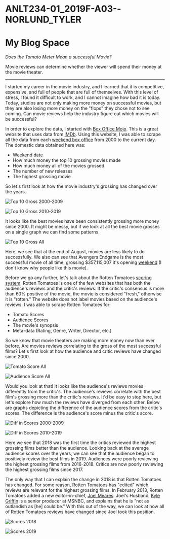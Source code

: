 

# ANLT234-01_2019F-A03--NORLUND_TYLER

# My Blog Space 

*Does the Tomato Meter Mean a successful Movie?*

Movie reviews can determine whether the viewer will spend their money at the movie theater.

---

I started my career in the movie industry, and I learned that it is competitive, expensive, and full of people that are full of themselves. With this level of stress, I found it difficult to work, and I cannot imagine how bad it is today. Today, studios are not only making more money on successful movies, but they are also losing more money on the "flops" they chose not to see coming. Can movie reviews help the industry figure out which movies will be successful? 

In order to explore the data, I started with [Box Office Mojo](https://www.boxofficemojo.com/). This is a great website that uses data from [IMDb](https://www.imdb.com/). Using this website, I was able to scrape all the data from each [weekend box office](https://www.boxofficemojo.com/weekend/?ref_=bo_nb_di_secondarytab) from 2000 to the current day.  The domestic data obtained here was:
 - Weekend date
 - How much money the top 10 grossing movies made
 - How much money all of the movies grossed
 - The number of new releases 
 - The highest grossing movie 

So let's first look at how the movie industry's grossing has changed over the years.

![Top 10 Gross 2000-2009](https://github.com/tnorlund/ANLT234-01_2019F-A03--NORLUND_TYLER/blob/master/graphs/top_10_gross_2000-2009.png "Top 10 Gross 2000-2009")

![Top 10 Gross 2010-2019](https://github.com/tnorlund/ANLT234-01_2019F-A03--NORLUND_TYLER/blob/master/graphs/top_10_gross_2010-2019.png "Top 10 Gross 2010-2019")

It looks like the best movies have been consistently grossing more money since 2000. It might be messy, but if we look at all the best movie grosses on a single graph we can find some patterns.

![Top 10 Gross All](https://github.com/tnorlund/ANLT234-01_2019F-A03--NORLUND_TYLER/blob/master/graphs/top_10_gross_all.png "Top 10 Gross All")

Here, we see that at the end of August, movies are less likely to do successfully. We also can see that Avengers Endgame is the most successful movie of all time, grossing $357,115,007 it's opening [weekend](https://www.boxofficemojo.com/title/tt4154796/?ref_=bo_se_r_2) (I don't know why people like this movie).

Before we go any further, let's talk about the Rotten Tomatoes [scoring system]([https://www.rottentomatoes.com/about](https://www.rottentomatoes.com/about)). Rotten Tomatoes is one of the few websites that has both the audience's reviews and the critic's reviews. If the critic's consensus is more than 60% positive of the movie, the movie is considered "fresh," otherwise it is "rotten." The website does not label movies based on the audience's reviews. I was able to scrape Rotten Tomatoes for:
 - Tomato Scores
 - Audience Scores
 - The movie's synopsis
 - Meta-data (Rating, Genre, Writer, Director, etc.)

So we know that movie theaters are making more money now than ever before. Are movies reviews correlating to the gross of the most successful films? Let's first look at how the audience and critic reviews have changed since 2000.

![Tomato Score All](https://github.com/tnorlund/ANLT234-01_2019F-A03--NORLUND_TYLER/blob/master/graphs/tomato_score_all.png "Tomato Score All")

![Audience Score All](https://github.com/tnorlund/ANLT234-01_2019F-A03--NORLUND_TYLER/blob/master/graphs/aud_score_all.png "Audience Score All")

Would you look at that! It looks like the audience's reviews movies differently from the critic's. The audience's reviews correlate with the best film's grossing more than the critic's reviews. It'd be easy to stop here, but let's explore how much the reviews have diverged from each other. Below are graphs depicting the difference of the audience scores from the critic's scores. The difference is the audience's score minus the critic's score. 

![Diff in Scores 2000-2009](https://github.com/tnorlund/ANLT234-01_2019F-A03--NORLUND_TYLER/blob/master/graphs/score_diff_2000-2009.png "Diff in Scores 2000-2009")

![Diff in Scores 2010-2019](https://github.com/tnorlund/ANLT234-01_2019F-A03--NORLUND_TYLER/blob/master/graphs/score_diff_2010-2019.png "Diff in Scores 2010-2019")

Here we see that 2018 was the first time the critics reviewed the highest grossing films better than the audience. Looking back at the average audience scores over the years, we can see that the audience began to positively review the best films in 2019. Audiences were poorly reviewing the highest grossing films from 2016-2018. Critics are now poorly reviewing the highest grossing films since 2017.

The only way that I can explain the change in 2018 is that Rotten Tomatoes has changed. For some reason, Rotten Tomatoes has "edited" which reviews are relevant for the highest grossing films. In February 2018, Rotten Tomatoes added a new editor-in-chief, [Joel Meares](https://variety.com/2018/digital/news/rotten-tomatoes-joel-meares-editor-in-chief-1202711540/). Joel's Husband, [Kyle Griffin](https://twitter.com/kylegriffin1?ref_src=twsrc%5Egoogle%7Ctwcamp%5Eserp%7Ctwgr%5Eauthor) is a senior producer at MSNBC, and explains that he is "not as outlandish as [he] could be." With this out of the way, we can look at how all of Rotten Tomatoes reviews have changed since Joel took this position.

![Scores 2018](https://github.com/tnorlund/ANLT234-01_2019F-A03--NORLUND_TYLER/blob/master/graphs/aud_and_tomato_2018.png "Scores 2018")

![Scores 2019](https://github.com/tnorlund/ANLT234-01_2019F-A03--NORLUND_TYLER/blob/master/graphs/aud_and_tomato_2019.png "Scores 2019")






